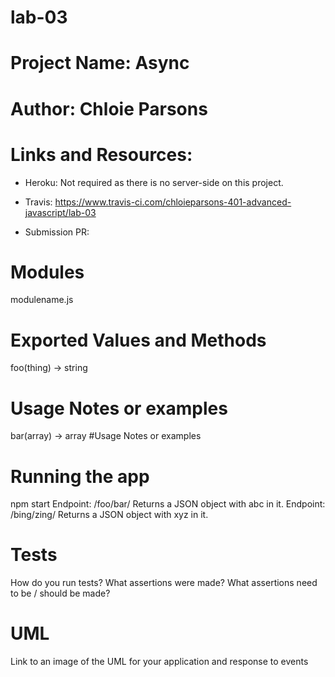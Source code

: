 # lab-03

# Project Name: Async

# Author: Chloie Parsons

# Links and Resources:
* Heroku: Not required as there is no server-side on this project.

* Travis: https://www.travis-ci.com/chloieparsons-401-advanced-javascript/lab-03

* Submission PR:


# Modules
modulename.js

# Exported Values and Methods
foo(thing) -> string
# Usage Notes or examples
bar(array) -> array
#Usage Notes or examples

# Running the app
npm start
Endpoint: /foo/bar/
Returns a JSON object with abc in it.
Endpoint: /bing/zing/
Returns a JSON object with xyz in it.

# Tests
How do you run tests?
What assertions were made?
What assertions need to be / should be made?

# UML
Link to an image of the UML for your application and response to events
